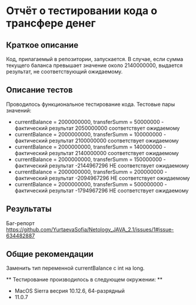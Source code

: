 # Отчёт о тестировании кода о трансфере денег

## Краткое описание

Код, прилагаемый в репозитории, запускается. В случае, если сумма текущего баланса превышает значение около 2140000000, выдается результат, не соответствующий ожидаемому. 



## Описание тестов

Проводилось функциональное тестирование кода.
Тестовые пары значений:
* currentBalance = 2000000000, transferSumm = 50000000   -   фактический результат 2050000000 соответствует ожидаемому
* currentBalance = 2000000000, transferSumm = 100000000   -   фактический результат 2100000000 соответствует ожидаемому
* currentBalance = 2000000000, transferSumm = 140000000   -   фактический результат 2140000000 соответствует ожидаемому
* currentBalance = 2000000000, transferSumm = 150000000   -   фактический результат -2144967296 НЕ соответствует ожидаемому
* currentBalance = 2000000000, transferSumm = 200000000   -   фактический результат -2094967296 НЕ соответствует ожидаемому
* currentBalance = 2000000000, transferSumm = 500000000   -   фактический результат -1794967296 НЕ соответствует ожидаемому

## Результаты

Баг-репорт https://github.com/YurtaevaSofia/Netology_JAVA_2.1/issues/1#issue-634482887

## Общие рекомендации

Заменить тип переменной currentBalance с int на long.

** Тестирование производилось в следующем окружении: **
* MacOS Sierra весрия 10.12.6, 64-разрядный
* 11.0.7